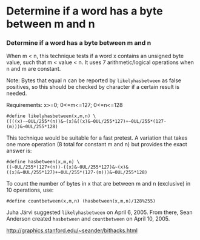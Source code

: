 # Determine if a word has a byte between m and n

### Determine if a word has a byte between m and n

When m < n, this technique tests if a word x contains an  unsigned byte value, such that m < value < n.   It uses 7 arithmetic/logical operations when n and m are constant.

Note:  Bytes that equal n can be reported by `likelyhasbetween` as false positives, so this should be checked by character if a certain result is needed.

Requirements: x>=0; 0<=m<=127; 0<=n<=128



```
#define likelyhasbetween(x,m,n) \
((((x)-~0UL/255*(n))&~(x)&((x)&~0UL/255*127)+~0UL/255*(127-(m)))&~0UL/255*128)
```

This technique would be suitable for a fast pretest.  A variation that takes one more operation (8 total for constant m and n) but provides the exact answer is:

```
#define hasbetween(x,m,n) \
((~0UL/255*(127+(n))-((x)&~0UL/255*127)&~(x)&((x)&~0UL/255*127)+~0UL/255*(127-(m)))&~0UL/255*128)
```

To count the number of bytes in x that are between m and n (exclusive) in 10 operations, use:

```
#define countbetween(x,m,n) (hasbetween(x,m,n)/128%255)
```



Juha Järvi suggested `likelyhasbetween` on April 6, 2005.   From there, Sean Anderson created `hasbetween` and  `countbetween` on April 10, 2005.

http://graphics.stanford.edu/~seander/bithacks.html